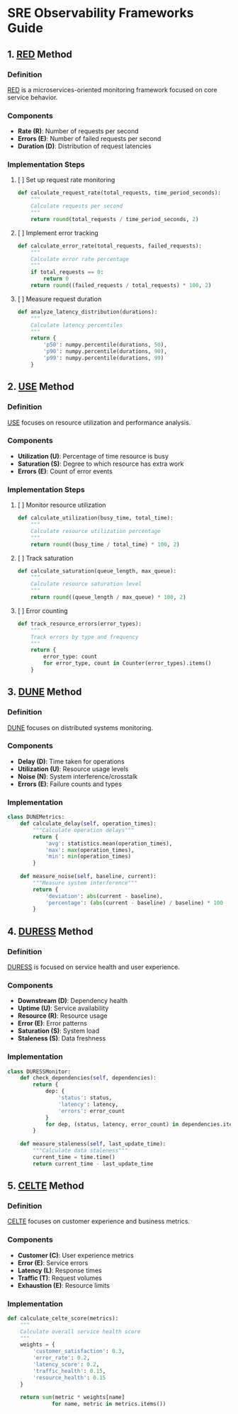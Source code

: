 # SRE Observability Frameworks Guide

## 1. [RED] Method
### Definition
[RED] is a microservices-oriented monitoring framework focused on core service behavior.

### Components
- **Rate (R)**: Number of requests per second
- **Errors (E)**: Number of failed requests per second
- **Duration (D)**: Distribution of request latencies

### Implementation Steps
1. [ ] Set up request rate monitoring
   ```python
   def calculate_request_rate(total_requests, time_period_seconds):
       """
       Calculate requests per second
       """
       return round(total_requests / time_period_seconds, 2)
   ```

2. [ ] Implement error tracking
   ```python
   def calculate_error_rate(total_requests, failed_requests):
       """
       Calculate error rate percentage
       """
       if total_requests == 0:
           return 0
       return round((failed_requests / total_requests) * 100, 2)
   ```

3. [ ] Measure request duration
   ```python
   def analyze_latency_distribution(durations):
       """
       Calculate latency percentiles
       """
       return {
           'p50': numpy.percentile(durations, 50),
           'p90': numpy.percentile(durations, 90),
           'p99': numpy.percentile(durations, 99)
       }
   ```

## 2. [USE] Method
### Definition
[USE] focuses on resource utilization and performance analysis.

### Components
- **Utilization (U)**: Percentage of time resource is busy
- **Saturation (S)**: Degree to which resource has extra work
- **Errors (E)**: Count of error events

### Implementation Steps
1. [ ] Monitor resource utilization
   ```python
   def calculate_utilization(busy_time, total_time):
       """
       Calculate resource utilization percentage
       """
       return round((busy_time / total_time) * 100, 2)
   ```

2. [ ] Track saturation
   ```python
   def calculate_saturation(queue_length, max_queue):
       """
       Calculate resource saturation level
       """
       return round((queue_length / max_queue) * 100, 2)
   ```

3. [ ] Error counting
   ```python
   def track_resource_errors(error_types):
       """
       Track errors by type and frequency
       """
       return {
           error_type: count 
           for error_type, count in Counter(error_types).items()
       }
   ```

## 3. [DUNE] Method
### Definition
[DUNE] focuses on distributed systems monitoring.

### Components
- **Delay (D)**: Time taken for operations
- **Utilization (U)**: Resource usage levels
- **Noise (N)**: System interference/crosstalk
- **Errors (E)**: Failure counts and types

### Implementation
```python
class DUNEMetrics:
    def calculate_delay(self, operation_times):
        """Calculate operation delays"""
        return {
            'avg': statistics.mean(operation_times),
            'max': max(operation_times),
            'min': min(operation_times)
        }
    
    def measure_noise(self, baseline, current):
        """Measure system interference"""
        return {
            'deviation': abs(current - baseline),
            'percentage': (abs(current - baseline) / baseline) * 100
        }
```

## 4. [DURESS] Method
### Definition
[DURESS] is focused on service health and user experience.

### Components
- **Downstream (D)**: Dependency health
- **Uptime (U)**: Service availability
- **Resource (R)**: Resource usage
- **Error (E)**: Error patterns
- **Saturation (S)**: System load
- **Staleness (S)**: Data freshness

### Implementation
```python
class DURESSMonitor:
    def check_dependencies(self, dependencies):
        return {
            dep: {
                'status': status,
                'latency': latency,
                'errors': error_count
            }
            for dep, (status, latency, error_count) in dependencies.items()
        }
    
    def measure_staleness(self, last_update_time):
        """Calculate data staleness"""
        current_time = time.time()
        return current_time - last_update_time
```

## 5. [CELTE] Method
### Definition
[CELTE] focuses on customer experience and business metrics.

### Components
- **Customer (C)**: User experience metrics
- **Error (E)**: Service errors
- **Latency (L)**: Response times
- **Traffic (T)**: Request volumes
- **Exhaustion (E)**: Resource limits

### Implementation
```python
def calculate_celte_score(metrics):
    """
    Calculate overall service health score
    """
    weights = {
        'customer_satisfaction': 0.3,
        'error_rate': 0.2,
        'latency_score': 0.2,
        'traffic_health': 0.15,
        'resource_health': 0.15
    }
    
    return sum(metric * weights[name] 
              for name, metric in metrics.items())
```



[Frameworks]: https://alertstack.io/frameworks

[Observability Frameworks]: https://alertstack.io/frameworks

[SLO]: https://sre.google/sre-book/service-level-objectives/

[SLI]: https://www.sumologic.com/glossary/sli-service-level-indicator/

[SLA]: https://sre.google/sre-book/service-level-objectives/

[MTTR]: https://www.blameless.com/blog/mttr

[MTBF]: https://www.blameless.com/blog/mttr

[MTTA]: https://www.blameless.com/blog/mttr

[MTTR]: https://www.blameless.com/blog/mttr

[RED]: https://www.splunk.com/en_us/blog/learn/red-monitoring.html

[DURESS]: https://sre.google/sre-book/service-level-objectives/

[DUNE]: https://sre.google/sre-book/service-level-objectives/

[USE]: https://sre.google/sre-book/service-level-objectives/

[CELTE]: https://sre.google/sre-book/service-level-objectives/

[4 Signals]: https://sre.google/sre-book/monitoring-distributed-systems/#xref_monitoring_golden-signals

[Error Budget Policy]: https://sre.google/workbook/error-budget-policy

[SLO Document]: https://sre.google/workbook/slo-document/

[Error Budget]: https://handbook.gitlab.com/handbook/engineering/error-budgets/
